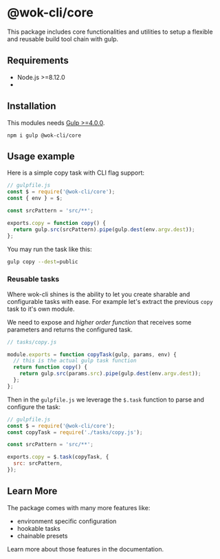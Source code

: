 # @wok-cli/core

This package includes core functionalities and utilities to setup a flexible and reusable build tool chain with gulp.

## Requirements

- Node.js >=8.12.0
-

## Installation

This modules needs [Gulp >=4.0.0](https://gulpjs.com/).

```
npm i gulp @wok-cli/core
```

## Usage example

Here is a simple copy task with CLI flag support:

```js
// gulpfile.js
const $ = require('@wok-cli/core');
const { env } = $;

const srcPattern = 'src/**';

exports.copy = function copy() {
  return gulp.src(srcPattern).pipe(gulp.dest(env.argv.dest));
};
```

You may run the task like this:

```bash
gulp copy --dest=public
```

### Reusable tasks

Where wok-cli shines is the ability to let you create sharable and configurable tasks with ease. For example let's extract the previous `copy` task to it's own module.

We need to expose and _higher order function_ that receives some parameters and returns the configured task.

```js
// tasks/copy.js

module.exports = function copyTask(gulp, params, env) {
  // this is the actual gulp task function
  return function copy() {
    return gulp.src(params.src).pipe(gulp.dest(env.argv.dest));
  };
};
```

Then in the `gulpfile.js` we leverage the `$.task` function to parse and configure the task:

```js
// gulpfile.js
const $ = require('@wok-cli/core');
const copyTask = require('./tasks/copy.js');

const srcPattern = 'src/**';

exports.copy = $.task(copyTask, {
  src: srcPattern,
});
```

## Learn More

The package comes with many more features like:

- environment specific configuration
- hookable tasks
- chainable presets

Learn more about those features in the documentation.
